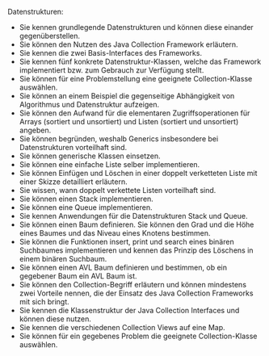 Datenstrukturen:
* Sie kennen grundlegende Datenstrukturen und können diese einander gegenüberstellen.
* Sie können den Nutzen des Java Collection Framework erläutern.
* Sie kennen die zwei Basis-Interfaces des Frameworks.
* Sie kennen fünf konkrete Datenstruktur-Klassen, welche das Framework implementiert bzw. zum Gebrauch zur Verfügung stellt.
* Sie können für eine Problemstellung eine geeignete Collection-Klasse auswählen.
* Sie können an einem Beispiel die gegenseitige Abhängigkeit von Algorithmus und Datenstruktur aufzeigen.
* Sie können den Aufwand für die elementaren Zugriffsoperationen für Arrays (sortiert und unsortiert) und Listen (sortiert und unsortiert) angeben.
* Sie können begründen, weshalb Generics insbesondere bei Datenstrukturen vorteilhaft sind.
* Sie können generische Klassen einsetzen.
* Sie können eine einfache Liste selber implementieren.
* Sie können Einfügen und Löschen in einer doppelt verketteten Liste mit einer Skizze detailliert erläutern.
* Sie wissen, wann doppelt verkettete Listen vorteilhaft sind.
* Sie können einen Stack implementieren.
* Sie können eine Queue implementieren.
* Sie kennen Anwendungen für die Datenstrukturen Stack und Queue.
* Sie können einen Baum definieren. Sie können den Grad und die Höhe eines Baumes und das Niveau eines Knotens bestimmen.
* Sie können die Funktionen insert, print und search eines binären Suchbaumes implementieren und kennen das Prinzip des Löschens in einem binären Suchbaum.
* Sie können einen AVL Baum definieren und bestimmen, ob ein gegebener Baum ein AVL Baum ist.
* Sie können den Collection-Begriff erläutern und können mindestens zwei Vorteile nennen, die der Einsatz des Java Collection Frameworks mit sich bringt.
* Sie kennen die Klassenstruktur der Java Collection Interfaces und können diese nutzen.
* Sie kennen die verschiedenen Collection Views auf eine Map.
* Sie können für ein gegebenes Problem die geeignete Collection-Klasse auswählen.
